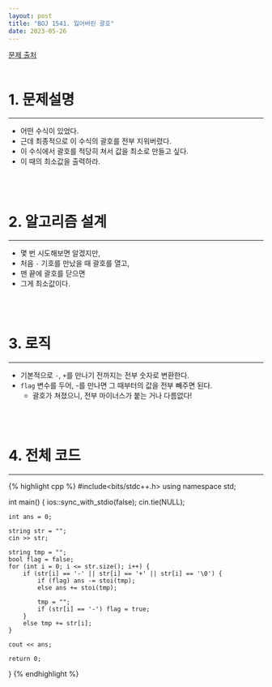 ```yaml
---
layout: post
title: "BOJ 1541. 잃어버린 괄호"
date: 2023-05-26
---
```


[문제 출처](https://www.acmicpc.net/problem/1541) <br/><br/>

# 1. 문제설명
<hr>

- 어떤 수식이 있었다.
- 근데 최종적으로 이 수식의 괄호를 전부 지워버렸다.
- 이 수식에서 괄호를 적당히 쳐서 값을 최소로 만들고 싶다.
- 이 때의 최소값을 출력하라.


<br/><br/>

# 2. 알고리즘 설계
<hr>

- 몇 번 시도해보면 알겠지만,
- 처음 `-` 기호를 만났을 때 괄호를 열고,
- 맨 끝에 괄호를 닫으면
- 그게 최소값이다.


<br/><br/>

# 3. 로직
<hr>

- 기본적으로 `-`, `+`를 만나기 전까지는 전부 숫자로 변환한다.
- `flag` 변수를 두어, -를 만나면 그 때부터의 값을 전부 빼주면 된다.
  - 괄호가 쳐졌으니, 전부 마이너스가 붙는 거나 다름없다!


<br/><br/>

# 4. 전체 코드
<hr>

{% highlight cpp %}
#include<bits/stdc++.h>
using namespace std;

int main()
{
	ios::sync_with_stdio(false);
	cin.tie(NULL);

	int ans = 0;

	string str = "";
	cin >> str;

	string tmp = "";
	bool flag = false;
	for (int i = 0; i <= str.size(); i++) {
		if (str[i] == '-' || str[i] == '+' || str[i] == '\0') {
			if (flag) ans -= stoi(tmp);
			else ans += stoi(tmp);

			tmp = "";
			if (str[i] == '-') flag = true;
		}
		else tmp += str[i];
	}

	cout << ans;

	return 0;
}
{% endhighlight %}